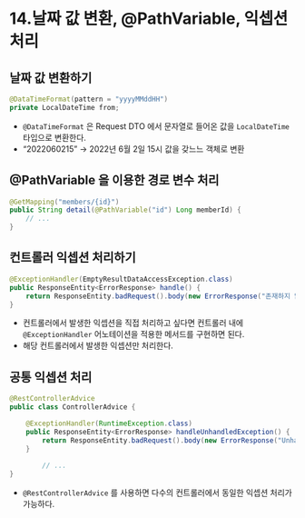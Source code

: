 # 14.날짜 값 변환, @PathVariable, 익셉션 처리

## 날짜 값 변환하기

```java
@DataTimeFormat(pattern = "yyyyMMddHH")
private LocalDateTime from;
```

- `@DataTimeFormat` 은 Request DTO 에서 문자열로 들어온 값을 `LocalDateTime` 타입으로 변환한다.
- “2022060215” → 2022년 6월 2일 15시 값을 갖느느 객체로 변환

## @PathVariable 을 이용한 경로 변수  처리

```java
@GetMapping("members/{id}")
public String detail(@PathVariable("id") Long memberId) {
    // ...
}
```

## 컨트롤러 익셉션 처리하기

```java
@ExceptionHandler(EmptyResultDataAccessException.class)
public ResponseEntity<ErrorResponse> handle() {
    return ResponseEntity.badRequest().body(new ErrorResponse("존재하지 않는 데이터 요청입니다."));
}
```

- 컨트롤러에서 발생한 익셉션을 직접 처리하고 싶다면 컨트롤러 내에 `@ExceptionHandler` 어노테이션을 적용한 메서드를 구현하면 된다.
- 해당 컨트롤러에서 발생한 익셉션만 처리한다.

## 공통 익셉션 처리

```java
@RestControllerAdvice
public class ControllerAdvice {

    @ExceptionHandler(RuntimeException.class)
    public ResponseEntity<ErrorResponse> handleUnhandledException() {
        return ResponseEntity.badRequest().body(new ErrorResponse("Unhandled Exception"));
    }
		
		// ...
}
```

- `@RestControllerAdvice` 를 사용하면 다수의 컨트롤러에서 동일한 익셉션 처리가 가능하다.